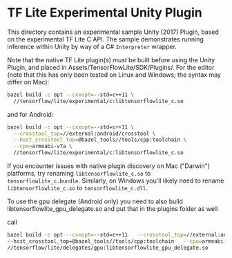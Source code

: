# TF Lite Experimental Unity Plugin

This directory contains an experimental sample Unity (2017) Plugin, based on
the experimental TF Lite C API. The sample demonstrates running inference within
Unity by way of a C# `Interpreter` wrapper.

Note that the native TF Lite plugin(s) *must* be built before using the Unity
Plugin, and placed in Assets/TensorFlowLite/SDK/Plugins/. For the editor (note
that this has only been tested on Linux and Windows; the syntax may differ on Mac):

```sh
bazel build -c opt --cxxopt=--std=c++11 \
  //tensorflow/lite/experimental/c:libtensorflowlite_c.so
```

and for Android:

```sh
bazel build -c opt --cxxopt=--std=c++11 \
  --crosstool_top=//external:android/crosstool \
  --host_crosstool_top=@bazel_tools//tools/cpp:toolchain \
  --cpu=armeabi-v7a \
  //tensorflow/lite/experimental/c:libtensorflowlite_c.so
```

If you encounter issues with native plugin discovery on Mac ("Darwin")
platforms, try renaming `libtensorflowlite_c.so` to `tensorflowlite_c.bundle`.
Similarly, on Windows you'll likely need to rename `libtensorflowlite_c.so` to
`tensorflowlite_c.dll`.

To use the gpu delegate (Android only) you need to also build 
libtensorflowlite_gpu_delegate.so and put that in the plugins folder as well

call
```sh
bazel build -c opt --cxxopt=--std=c++11   --crosstool_top=//external:android/crosstool \
--host_crosstool_top=@bazel_tools//tools/cpp:toolchain   --cpu=armeabi-v7a   \
//tensorflow/lite/delegates/gpu:libtensorflowlite_gpu_delegate.so
```